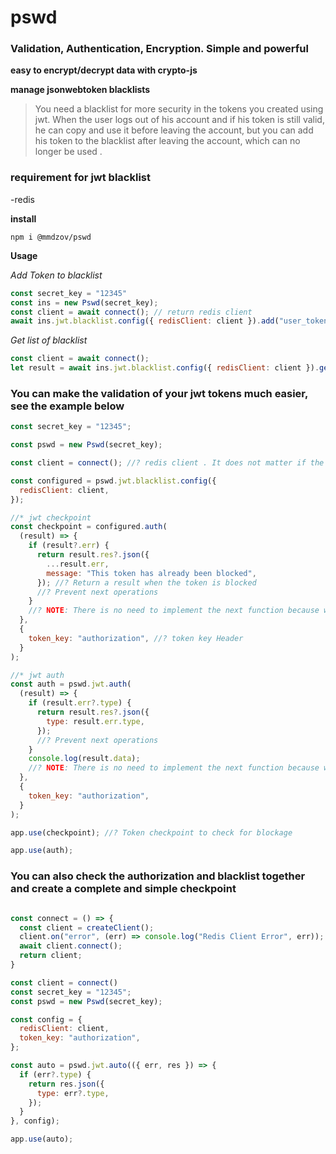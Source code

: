 # pswd

### Validation, Authentication, Encryption. Simple and powerful

**easy to encrypt/decrypt data with crypto-js**

**manage jsonwebtoken blacklists**

> You need a blacklist for more security in the tokens you created using jwt. When the user logs out of his account and if his token is still valid, he can copy and use it before leaving the account, but you can add his token to the blacklist after leaving the account, which can no longer be used .

### requirement for jwt blacklist

-redis

**install**
 
```npm
npm i @mmdzov/pswd
```
  

**Usage**

*Add Token to blacklist*
```javascript
const secret_key = "12345"
const ins = new Pswd(secret_key);
const client = await connect(); // return redis client
await ins.jwt.blacklist.config({ redisClient: client }).add("user_token"); // return boolean

```

*Get list of blacklist*
```javascript
const client = await connect();
let result = await ins.jwt.blacklist.config({ redisClient: client }).getList(); //return array of object blacklist. like: [{ key: "BLACKLIST_TOKEN_3423473676", value: "TOKEN" }]
```


### You can make the validation of your jwt tokens much easier, see the example below

```javascript
const secret_key = "12345";

const pswd = new Pswd(secret_key);

const client = connect(); //? redis client . It does not matter if the result is a promise or not

const configured = pswd.jwt.blacklist.config({
  redisClient: client,
});

//* jwt checkpoint
const checkpoint = configured.auth(
  (result) => {
    if (result?.err) {
      return result.res?.json({
        ...result.err,
        message: "This token has already been blocked",
      }); //? Return a result when the token is blocked
      //? Prevent next operations
    }
    //? NOTE: There is no need to implement the next function because when the validation is confirmed, next runs behind the scenes
  },
  {
    token_key: "authorization", //? token key Header
  }
);

//* jwt auth
const auth = pswd.jwt.auth(
  (result) => {
    if (result.err?.type) {
      return result.res?.json({
        type: result.err.type,
      });
      //? Prevent next operations
    }
    console.log(result.data);
    //? NOTE: There is no need to implement the next function because when the validation is confirmed, next runs behind the scenes
  },
  {
    token_key: "authorization",
  }
);

app.use(checkpoint); //? Token checkpoint to check for blockage

app.use(auth);
```

### You can also check the authorization and blacklist together and create a complete and simple checkpoint

```javascript

const connect = () => {
  const client = createClient();
  client.on("error", (err) => console.log("Redis Client Error", err));
  await client.connect();
  return client;
}

const client = connect()
const secret_key = "12345";
const pswd = new Pswd(secret_key);

const config = {
  redisClient: client,
  token_key: "authorization",
};

const auto = pswd.jwt.auto(({ err, res }) => {
  if (err?.type) {
    return res.json({
      type: err?.type,
    });
  }
}, config);

app.use(auto);
```
